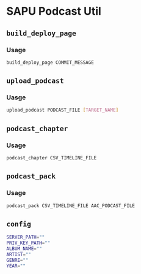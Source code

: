 # SAPU Podcast Util
## `build_deploy_page`
### Usage
```bash
build_deploy_page COMMIT_MESSAGE
```

## `upload_podcast`
### Uasge
```bash
upload_podcast PODCAST_FILE [TARGET_NAME]
```

## `podcast_chapter`
### Usage
```bash
podcast_chapter CSV_TIMELINE_FILE
```

## `podcast_pack`
### Usage
```bash
podcast_pack CSV_TIMELINE_FILE AAC_PODCAST_FILE
```

## `config`
```bash
SERVER_PATH=""
PRIV_KEY_PATH=""
ALBUM_NAME=""
ARTIST=""
GENRE=""
YEAR=""
```
